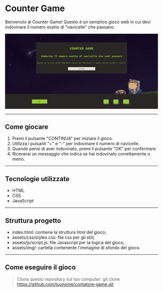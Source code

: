 # Counter Game

Benvenuto al Counter Game! Questo è un semplice gioco web in cui devi indovinare il numero esatto di "navicelle" che passano.


![Ciao](assets/img/schermataDiGioco.png)

---

## Come giocare

1. Premi il pulsante "CONTINUA" per iniziare il gioco.
2. Utilizza i pulsanti "+" e "-" per indovinare il numero di navicelle.
3. Quando pensi di aver indovinato, premi il pulsante "OK" per confermare.
4. Riceverai un messaggio che indica se hai indovinato correttamente o meno.

---

## Tecnologie utilizzate

- HTML
- CSS
- JavaScript

---

## Struttura progetto

- index.html: contiene la struttura html del gioco;
- assets/css/styles.css: file css per gli stili;
- assets/js/script.js: file Javascript per la logica del gioco;
- assets/img/: cartella contenente l'immagine di sfondo del gioco.

---

## Come eseguire il gioco

> Clona questo repository sul tuo computer:
git clone https://github.com/tuonome/contatore-game.git
